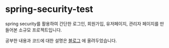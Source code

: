 # spring-security-test
spring security를 활용하여 간단한 로그인, 회원가입, 유저페이지, 관리자 페이지를 만들어본 소규모 프로젝트입니다.   

공부한 내용과 코드에 대한 설명은 [블로그](https://imgzon.tistory.com/101) 에 올려두었습니다.